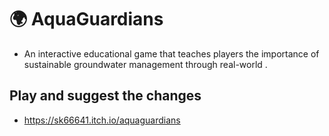 # 🌍 AquaGuardians
- An interactive educational game that teaches players the importance of sustainable groundwater management through real-world .

## Play and suggest the changes
- https://sk66641.itch.io/aquaguardians
